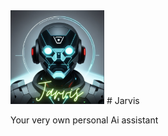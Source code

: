 <img src="./Assets/Images/Jarvis Logo.png" alt="image" width="150" height="auto">
# Jarvis

Your very own personal Ai assistant